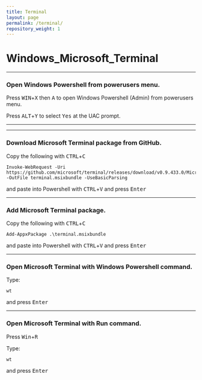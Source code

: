 ```yaml
---
title: Terminal
layout: page
permalink: /terminal/
repository_weight: 1
---
```


# Windows_Microsoft_Terminal

---

### Open Windows Powershell from powerusers menu.

Press <kbd>WIN</kbd>+<kbd>X</kbd> then <kbd>A</kbd> to open Windows Powershell (Admin) from powerusers menu.

Press <kbd>ALT</kbd>+<kbd>Y</kbd> to select <kbd><samp>Yes</samp></kbd> at the UAC prompt.

---

---

### Download Microsoft Terminal package from GitHub.

Copy the following with <kbd>CTRL</kbd>+<kbd>C</kbd>

```
Invoke-WebRequest -Uri https://github.com/microsoft/terminal/releases/download/v0.9.433.0/Microsoft.WindowsTerminal_0.9.433.0_8wekyb3d8bbwe.msixbundle -OutFile terminal.msixbundle -UseBasicParsing
```

and paste into Powershell with <kbd>CTRL</kbd>+<kbd>V</kbd> and press <kbd><samp>Enter</samp></kbd>

---

### Add Microsoft Terminal package.

Copy the following with <kbd>CTRL</kbd>+<kbd>C</kbd>

```
Add-AppxPackage .\terminal.msixbundle
```

and paste into Powershell with <kbd>CTRL</kbd>+<kbd>V</kbd> and press <kbd><samp>Enter</samp></kbd>

---

### Open Microsoft Terminal with Windows Powershell command.

Type:

`wt` 

and press <kbd><samp>Enter</samp></kbd>

---

### Open Microsoft Terminal with Run command.

Press <kbd>Win</kbd>+<kbd>R</kbd>

Type:

`wt` 

and press <kbd><samp>Enter</samp></kbd>
